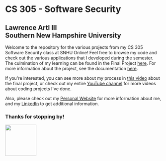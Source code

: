 <h1>CS 305 - Software Security</h1>
<h2>Lawrence Artl III<br>
  Southern New Hampshire University</h2>
  <p>
  Welcome to the repository for the various projects from my CS 305 Software Security class at SNHU Online! Feel free to browse my code and check out the
  various applications that I developed during the semester. The culmination of my learning can be found in the Final Project <a href="https://github.com/lorenarms/SNHU_CS_305_Software_Security/tree/main/ssl-server_student" target="_blank">here</a>. For more information about the project, see the documentation
  <a href="https://github.com/lorenarms/SNHU_CS_305_Software_Security/tree/main/ssl-server_student/Documentation" target="_blank">here</a>.
                                                                                                                               
  </p>
  <p>If you're interested, you can see more about my process in <a href="https://youtu.be/sMPwKmfkNI8" target="_blank">this video</a> about the final project, or check out my entire <a href="https://www.youtube.com/channel/UCGtp8PRHgPCQHYoSxbMST8A" target="_blank">YouTube channel</a> for more videos about coding projects I've done.
<p>Also, please check out my <a href="http://artllj.com" target="_blank">Personal Website</a> for more information about me, and my <a href="https://www.linkedin.com/in/lorenarms95/" target="_blank">LinkedIn</a> to get additional information. </p>
<h3>Thanks for stopping by!</h3>
<img src="https://media-exp2.licdn.com/dms/image/C5603AQEqU5vuSjmWrg/profile-displayphoto-shrink_400_400/0/1641574403621?e=1660780800&v=beta&t=hukMeE3aKt4d6lyocOdHmZmJ16QC0bWLUaaT2d_m5Gk" atl="[picture of me]" style="width:100px;height:100px;">
